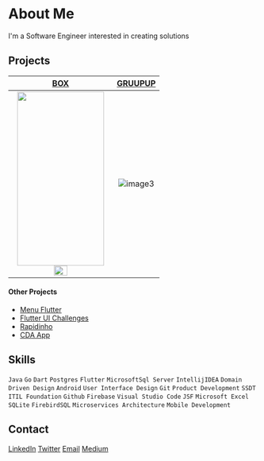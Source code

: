 # About Me      
I'm a Software Engineer interested in creating solutions 

## Projects 
|[BOX](http://www.box.co.ao/)|[GRUUPUP](https://www.gruupup.com/)|
|:-:|:-:|
|<img src="http://www.box.co.ao/img/sign_up.4a43fd1f.png" width="175" height="350"/><img src="http://www.box.co.ao/img/boxPhoneImageIntro.3feb120d.png" width="37%" height="32%"/>|![image3](https://www.gruupup.com/img/screen_1.png)|

#### Other Projects 
- [Menu Flutter](https://github.com/braulio94/menu_flutter)
- [Flutter UI Challenges](https://github.com/tomialagbe/flutter_ui_challenges)
- [Rapidinho](https://github.com/gdgluanda/rapidinho)
- [CDA App](https://github.com/braulio94/cda-app)

## Skills
`Java` `Go` `Dart` `Postgres` `Flutter` `MicrosoftSql Server` `IntellijIDEA` `Domain Driven Design` `Android` `User Interface Design` `Git` `Product Development` `SSDT` `ITIL Foundation` 
`Github` `Firebase` `Visual Studio Code` `JSF` `Microsoft Excel` `SQLite` `FirebirdSQL` `Microservices Architecture` `Mobile Development`

## Contact
[LinkedIn](https://linkedin.com/in/braulio94)
[Twitter](https://twitter.com/brauliocaassule)
[Email](brauliocassule94@gmail.com)
[Medium](https://medium.com/@brauliocassule)
